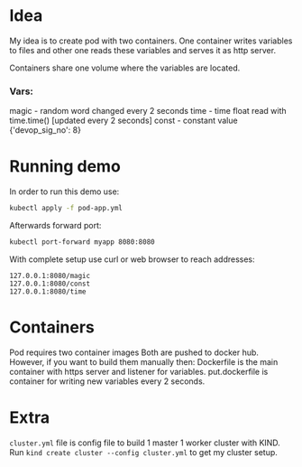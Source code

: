 # Idea

My idea is to create pod with two containers.
One container writes variables to files and other one reads these variables and serves it as http server.

Containers share one volume where the variables are located.

### Vars:
magic - random word changed every 2 seconds
time - time float read with time.time() [updated every 2 seconds]
const - constant value {'devop_sig_no': 8}

# Running demo
In order to run this demo use:
```bash
kubectl apply -f pod-app.yml
```

Afterwards forward port:
```bash
kubectl port-forward myapp 8080:8080
```

With complete setup use curl or web browser to reach addresses:
```
127.0.0.1:8080/magic
127.0.0.1:8080/const
127.0.0.1:8080/time
```

# Containers
Pod requires two container images
Both are pushed to docker hub.
However, if you want to build them manually then:
Dockerfile is the main container with https server and listener for variables.
put.dockerfile is container for writing new variables every 2 seconds.

# Extra
`cluster.yml` file is config file to build 1 master 1 worker cluster with KIND.
Run `kind create cluster --config cluster.yml` to get my cluster setup.

